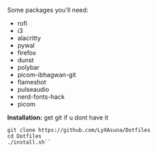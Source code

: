Some packages you'll need:

- rofi
- i3
- alacritty
- pywal
- firefox
- dunst
- polybar
- picom-ibhagwan-git
- flameshot
- pulseaudio
- nerd-fonts-hack
- picom

**Installation:**
get git if u dont have it

```
git clone https://github.com/LyXAsuna/Dotfiles
cd Dotfiles
./install.sh``


